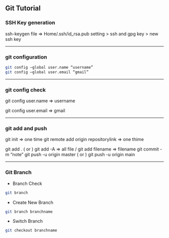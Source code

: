 ## Git Tutorial

### SSH Key generation

ssh-keygen
file => Home/.ssh/id_rsa.pub
setting > ssh and gpg key > new ssh key

---

### git configuration

```bash
git config —global user.name “username”
git config —global user.email “gmail”
```

---

### git config check

git config user.name
=> username

git config user.email
=> gmail

---

### git add and push

git init => one time
git remote add origin repositorylink => one thime

git add . ( or ) git add -A => all file / git add filename => filename
git commit -m “note”
git push -u origin master ( or ) git push -u origin main

---

### Git Branch

- Branch Check

```bash
git branch
```

- Create New Branch

```bash
git branch branchname
```

- Switch Branch

```bash
git checkout branchname
```
